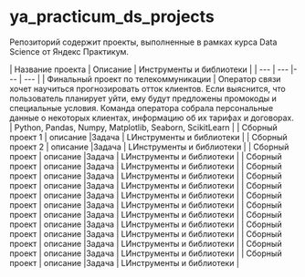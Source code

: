 # ya_practicum_ds_projects
Репозиторий содержит проекты, выполненные в рамках курса Data Science  от Яндекс Практикум.

| Название проекта | Описание | Инструменты и библиотеки |
| --- | --- |--- | --- |
| Финальный проект по телекоммуникации | Оператор связи хочет научиться прогнозировать отток клиентов. Если выяснится, что пользователь планирует уйти, ему будут предложены промокоды и специальные условия. Команда оператора собрала персональные данные о некоторых клиентах, информацию об их тарифах и договорах. | Python, Pandas, Numpy, Matplotlib, Seaborn, ScikitLearn |
| Сборный проект 1 | описание |Задача | LИнструменты и библиотеки |
| Сборный проект 2 | описание |Задача | LИнструменты и библиотеки |
| Сборный проект | описание |Задача | LИнструменты и библиотеки |
| Сборный проект | описание |Задача | LИнструменты и библиотеки |
| Сборный проект | описание |Задача | LИнструменты и библиотеки |
| Сборный проект | описание |Задача | LИнструменты и библиотеки |
| Сборный проект | описание |Задача | LИнструменты и библиотеки |
| Сборный проект | описание |Задача | LИнструменты и библиотеки |
| Сборный проект | описание |Задача | LИнструменты и библиотеки |
| Сборный проект | описание |Задача | LИнструменты и библиотеки |
| Сборный проект | описание |Задача | LИнструменты и библиотеки |
| Сборный проект | описание |Задача | LИнструменты и библиотеки |
| Сборный проект | описание |Задача | LИнструменты и библиотеки |
| Сборный проект | описание |Задача | LИнструменты и библиотеки |
